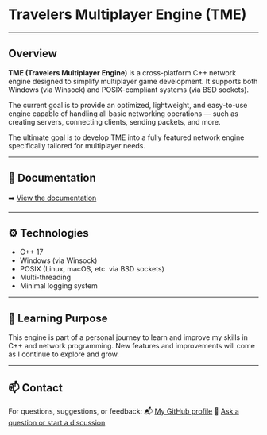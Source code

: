 # Travelers Multiplayer Engine (TME)

---

## Overview

**TME (Travelers Multiplayer Engine)** is a cross-platform C++ network engine designed to simplify multiplayer game development.
It supports both Windows (via Winsock) and POSIX-compliant systems (via BSD sockets).

The current goal is to provide an optimized, lightweight, and easy-to-use engine capable of handling all basic networking operations — such as creating servers, connecting clients, sending packets, and more.

The ultimate goal is to develop TME into a fully featured network engine specifically tailored for multiplayer needs.

---

## 📄 Documentation

➡️ [View the documentation](https://smalleater.github.io/Travelers-Multiplayer-Engine/)

---

## ⚙️ Technologies

- C++ 17
- Windows (via Winsock)
- POSIX (Linux, macOS, etc. via BSD sockets)
- Multi-threading
- Minimal logging system

---

## 📘 Learning Purpose

This engine is part of a personal journey to learn and improve my skills in C++ and network programming.
New features and improvements will come as I continue to explore and grow.

---

## 📫 Contact

For questions, suggestions, or feedback:
📬 [My GitHub profile](https://github.com/Smalleater)
💬 [Ask a question or start a discussion](https://github.com/Smalleater/Travelers-Multiplayer-Engine/discussions)
